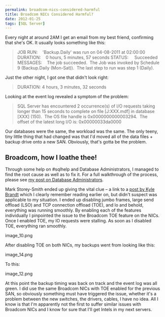 ```yaml
---
permalink: broadcom-nics-considered-harmful
title: Broadcom NICs Considered Harmful?
date: 2012-01-25
tags: [SQL Server]
---
```

Every night at around 2AM I get an email from my best friend, confirming that she's OK. It usually looks something like this:

<!-- more -->

> JOB RUN:    'Backup.Daily' was run on 04-08-2011 at 02:00:00
> DURATION:    0 hours, 5 minutes, 57 seconds
> STATUS:     Succeeded
> MESSAGES:    The job succeeded.  The Job was invoked by Schedule 9 (Backup.Daily (Mon-Sat)).  The last step to run was step 1 (Daily).</blockquote>

Just the other night, I got one that didn't look right:

> DURATION: 4 hours, 3 minutes, 32 seconds

Looking at the event log revealed a symptom of the problem:

> SQL Server has encountered 2 occurrence(s) of I/O requests taking longer than 15 seconds to complete on file [J:XXX.mdf] in database [XXX] (150).  The OS file handle is 0x0000000000003294.  The offset of the latest long I/O is: 0x00000033da0000

Our databases were the same, the workload was the same. The only teeny, tiny little thing that had changed was that I'd moved all of the data files + backup drive onto a new SAN. Obviously, that's gotta be the problem.

## Broadcom, how I loathe thee!

Through some help on #sqlhelp and Database Administrators, I managed to find the root cause as well as to fix it. For a full walkthrough of the process, please see [my post on Database Administrators](http://dba.stackexchange.com/questions/10950/i-o-requests-taking-longer-than-15-seconds).

Mark Storey-Smith ended up giving the vital clue – a link to a [post by Kyle Brandt](http://blog.serverfault.com/2011/03/04/broadcom-die-mutha/) which I clearly remember reading earlier on, but didn't suspect was applicable to my situation. I ended up disabling jumbo frames, large send offload (LSO) and TCP connection offload (TOE), and lo and behold, everything was running smoothly. By enabling each of the features individually I pinpointed the issue to the Broadcom TOE feature on the NICs. Once I enabled TOE, my IO requests were stalling. As soon as I disabled TOE, everything ran smoothly.

image_10.png

After disabling TOE on both NICs, my backups went from looking like this:

image_14.png

To this:

image_12.png

At this point the backup timing was back on track and the event log was all green. I did use the same Broadcom NICs with TOE enabled for the previous SAN, so obviously something must have triggered the issue, whether it's a problem between the new switches, the drivers, cables, I have no idea. All I know is that I'm apparently not the first to suffer similar issues with Broadcom NICs and I know for sure that I'll get Intels in my next servers.
